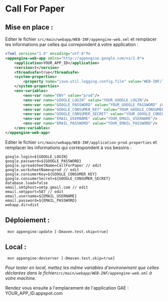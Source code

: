 # Call For Paper

## Mise en place :

Editer le fichier `src/main/webapp/WEB-INF/appengine-web.xml` et remplacer les informations par celles qui correpondent à votre application :

```xml
<?xml version="1.0" encoding="utf-8"?>
<appengine-web-app xmlns="http://appengine.google.com/ns/1.0">
    <application>YOUR_APP_ID</application>
    <version>1</version>
    <threadsafe>true</threadsafe>
    <system-properties>
        <property name="java.util.logging.config.file" value="WEB-INF/logging.properties"/>
    </system-properties>
    <env-variables>
        <env-var name="ENV" value="prod"/>
        <env-var name="GOOGLE_LOGIN" value="YOUR_GOOGLE_LOGIN"/>
        <env-var name="GOOGLE_PASSWORD" value="YOUR_GOOGLE_PASSWORD" />
        <env-var name="GOOGLE_CONSUMER_KEY" value="YOUR_GOOGLE_CONSUMER_KEY"/>
        <env-var name="GOOGLE_CONSUMER_SECRET" value="YOUR_GOOGLE_CONSUMER_SECRET"/>
        <env-var name="EMAIL_USERNAME" value="YOUR_EMAIL_USERNAME"/>
        <env-var name="EMAIL_PASSWORD" value="YOUR_EMAIL_PASSWORD"/>
    </env-variables>
</appengine-web-app>
```
Editer le fichier `src/main/webapp/WEB-INF/application-prod.properties` et remplacer les informations qui correspondent à vos besoins :

```properties
google.login=${GOOGLE_LOGIN}
google.password=${GOOGLE_PASSWORD}
google.spreadsheetName=CallForPaper // edit
google.worksheetName=prod // edit
google.consumerKey=${GOOGLE_CONSUMER_KEY}
google.consumerSecret=${GOOGLE_CONSUMER_SECRET}
database.load=false
email.smtphost=smtp.gmail.com // edit
email.smtpport=587 // edit
email.username=${EMAIL_USERNAME}
email.password=${EMAIL_PASSWORD}
webapp.dir=dist
```

## Déploiement :

```shell
 mvn appengine:update [-Dmaven.test.skip=true]
```

## Local :

```shell
 mvn appengine:devserver [-Dmaven.test.skip=true]
```
*Pour tester en local, mettez les même variables d'environement que celles déclarées dans le fichier`src/main/webapp/WEB-INF/appengine-web.xml` à votre machine.*

Rendez vous ensuite à l'emplacement de l'application GAE : YOUR_APP_ID.appspot.com
